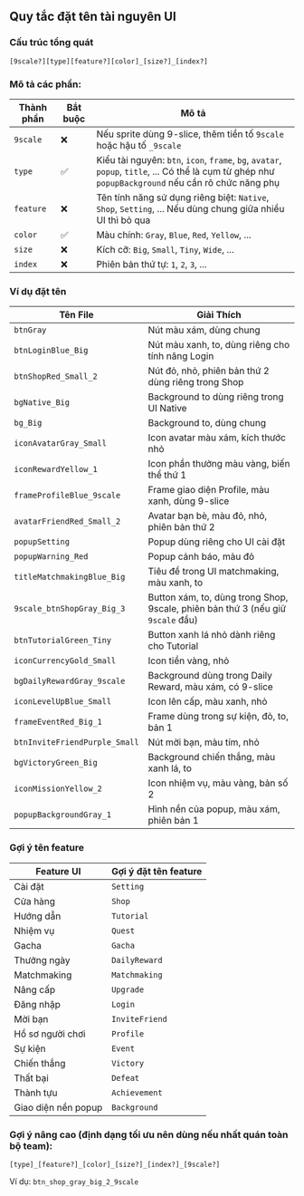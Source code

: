 ## Quy tắc đặt tên tài nguyên UI

### Cấu trúc tổng quát
```
[9scale?][type][feature?][color]_[size?]_[index?]
```

### Mô tả các phần:
| Thành phần     | Bắt buộc | Mô tả |
|----------------|----------|-------|
| `9scale`       | ❌       | Nếu sprite dùng 9-slice, thêm tiền tố `9scale` hoặc hậu tố `_9scale` |
| `type`         | ✅       | Kiểu tài nguyên: `btn`, `icon`, `frame`, `bg`, `avatar`, `popup`, `title`, ... Có thể là cụm từ ghép như `popupBackground` nếu cần rõ chức năng phụ |
| `feature`      | ❌       | Tên tính năng sử dụng riêng biệt: `Native`, `Shop`, `Setting`, ... Nếu dùng chung giữa nhiều UI thì bỏ qua |
| `color`        | ✅       | Màu chính: `Gray`, `Blue`, `Red`, `Yellow`, ... |
| `size`         | ❌       | Kích cỡ: `Big`, `Small`, `Tiny`, `Wide`, ... |
| `index`        | ❌       | Phiên bản thứ tự: `1`, `2`, `3`, ... |

### Ví dụ đặt tên
| Tên File                            | Giải Thích                                                                 |
|-------------------------------------|----------------------------------------------------------------------------|
| `btnGray`                           | Nút màu xám, dùng chung                                                   |
| `btnLoginBlue_Big`                 | Nút màu xanh, to, dùng riêng cho tính năng Login                         |
| `btnShopRed_Small_2`               | Nút đỏ, nhỏ, phiên bản thứ 2 dùng riêng trong Shop                        |
| `bgNative_Big`                      | Background to dùng riêng trong UI Native                                  |
| `bg_Big`                            | Background to, dùng chung                                                 |
| `iconAvatarGray_Small`             | Icon avatar màu xám, kích thước nhỏ                                       |
| `iconRewardYellow_1`               | Icon phần thưởng màu vàng, biến thể thứ 1                                 |
| `frameProfileBlue_9scale`          | Frame giao diện Profile, màu xanh, dùng 9-slice                           |
| `avatarFriendRed_Small_2`          | Avatar bạn bè, màu đỏ, nhỏ, phiên bản thứ 2                               |
| `popupSetting`                      | Popup dùng riêng cho UI cài đặt                                           |
| `popupWarning_Red`                 | Popup cảnh báo, màu đỏ                                                    |
| `titleMatchmakingBlue_Big`         | Tiêu đề trong UI matchmaking, màu xanh, to                               |
| `9scale_btnShopGray_Big_3`         | Button xám, to, dùng trong Shop, 9scale, phiên bản thứ 3 (nếu giữ `9scale` đầu) |
| `btnTutorialGreen_Tiny`            | Button xanh lá nhỏ dành riêng cho Tutorial                                |
| `iconCurrencyGold_Small`           | Icon tiền vàng, nhỏ                                                        |
| `bgDailyRewardGray_9scale`         | Background dùng trong Daily Reward, màu xám, có 9-slice                   |
| `iconLevelUpBlue_Small`            | Icon lên cấp, màu xanh, nhỏ                                               |
| `frameEventRed_Big_1`              | Frame dùng trong sự kiện, đỏ, to, bản 1                                   |
| `btnInviteFriendPurple_Small`      | Nút mời bạn, màu tím, nhỏ                                                 |
| `bgVictoryGreen_Big`               | Background chiến thắng, màu xanh lá, to                                   |
| `iconMissionYellow_2`              | Icon nhiệm vụ, màu vàng, bản số 2                                         |
| `popupBackgroundGray_1`            | Hình nền của popup, màu xám, phiên bản 1                                  |

### Gợi ý tên feature
| Feature UI         | Gợi ý đặt tên feature |
|--------------------|------------------------|
| Cài đặt            | `Setting`              |
| Cửa hàng           | `Shop`                 |
| Hướng dẫn          | `Tutorial`             |
| Nhiệm vụ           | `Quest`                |
| Gacha              | `Gacha`                |
| Thưởng ngày        | `DailyReward`          |
| Matchmaking        | `Matchmaking`          |
| Nâng cấp           | `Upgrade`              |
| Đăng nhập          | `Login`                |
| Mời bạn            | `InviteFriend`         |
| Hồ sơ người chơi   | `Profile`              |
| Sự kiện            | `Event`                |
| Chiến thắng        | `Victory`              |
| Thất bại           | `Defeat`               |
| Thành tựu          | `Achievement`          |
| Giao diện nền popup| `Background`           |

### Gợi ý nâng cao (định dạng tối ưu nên dùng nếu nhất quán toàn bộ team):
```
[type]_[feature?]_[color]_[size?]_[index?]_[9scale?]
```
Ví dụ: `btn_shop_gray_big_2_9scale`

